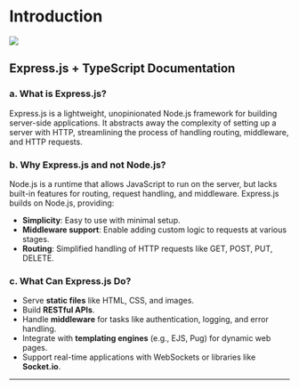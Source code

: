 # Introduction

![](expressts.png)

## **Express.js + TypeScript Documentation**

### a. **What is Express.js?**
Express.js is a lightweight, unopinionated Node.js framework for building server-side applications. It abstracts away the complexity of setting up a server with HTTP, streamlining the process of handling routing, middleware, and HTTP requests.

### b. **Why Express.js and not Node.js?**
Node.js is a runtime that allows JavaScript to run on the server, but lacks built-in features for routing, request handling, and middleware. Express.js builds on Node.js, providing:
- **Simplicity**: Easy to use with minimal setup.
- **Middleware support**: Enable adding custom logic to requests at various stages.
- **Routing**: Simplified handling of HTTP requests like GET, POST, PUT, DELETE.

### c. **What Can Express.js Do?**
- Serve **static files** like HTML, CSS, and images.
- Build **RESTful APIs**.
- Handle **middleware** for tasks like authentication, logging, and error handling.
- Integrate with **templating engines** (e.g., EJS, Pug) for dynamic web pages.
- Support real-time applications with WebSockets or libraries like **Socket.io**.

---
